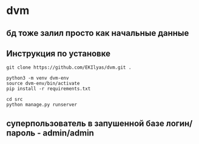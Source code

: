 # dvm

## бд тоже залил просто как начальные данные

## Инструкция по установке
```shell
git clone https://github.com/EKIlyas/dvm.git .

python3 -m venv dvm-env
source dvm-env/bin/activate
pip install -r requirements.txt

cd src
python manage.py runserver
```

## суперпользователь в запушенной базе **логин/пароль - admin/admin**
